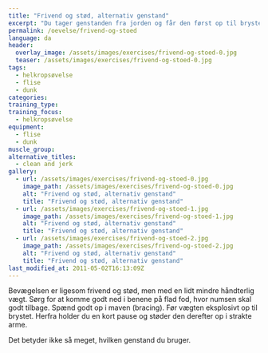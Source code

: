 ```yaml
---
title: "Frivend og stød, alternativ genstand"
excerpt: "Du tager genstanden fra jorden og får den først op til brystet, inden du støder den op over hovedet i strakte arme. Sørg for at komme godt ned i knæ, spænd i kropsstammen og bevægelsen op skal være hurtig og eksplosiv."
permalink: /oevelse/frivend-og-stoed
language: da
header:
  overlay_image: /assets/images/exercises/frivend-og-stoed-0.jpg
  teaser: /assets/images/exercises/frivend-og-stoed-0.jpg
tags:
  - helkropsøvelse
  - flise
  - dunk
categories:
training_type: 
training_focus: 
  - helkropsøvelse
equipment:
  - flise
  - dunk
muscle_group:
alternative_titles:
  - clean and jerk
gallery:
  - url: /assets/images/exercises/frivend-og-stoed-0.jpg
    image_path: /assets/images/exercises/frivend-og-stoed-0.jpg
    alt: "Frivend og stød, alternativ genstand"
    title: "Frivend og stød, alternativ genstand"
  - url: /assets/images/exercises/frivend-og-stoed-1.jpg
    image_path: /assets/images/exercises/frivend-og-stoed-1.jpg
    alt: "Frivend og stød, alternativ genstand"
    title: "Frivend og stød, alternativ genstand"
  - url: /assets/images/exercises/frivend-og-stoed-2.jpg
    image_path: /assets/images/exercises/frivend-og-stoed-2.jpg
    alt: "Frivend og stød, alternativ genstand"
    title: "Frivend og stød, alternativ genstand"
last_modified_at: 2011-05-02T16:13:09Z
---
```


Bevægelsen er ligesom frivend og stød, men med en lidt mindre håndterlig vægt. Sørg for at komme godt ned i benene på flad fod, hvor numsen skal godt tilbage. Spænd godt op i maven (bracing). Før vægten eksplosivt op til brystet. Herfra holder du en kort pause og støder den derefter op i strakte arme.

Det betyder ikke så meget, hvilken genstand du bruger.
